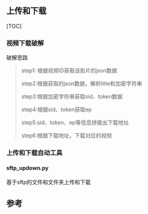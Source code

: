 ## 上传和下载

[TOC]

### 视频下载破解

破解思路

> step1: 根据视频ID获取该影片的json数据
>
> step2:根据获取的json数据，解析title和加密字符串
>
> step3:根据加密字符串获取sid、token数据
>
> step4:根据sid、token获取ep
>
> step5:sid、token、ep等信息拼接出下载地址
>
> step6:根据下载地址，下载对应的视频

### 上传和下载自动工具

#### sftp_updown.py

基于sftp的文件和文件夹上传和下载



## 参考

